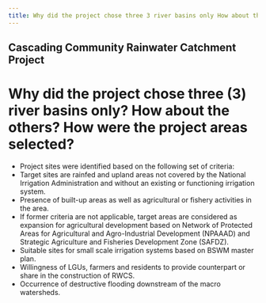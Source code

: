 ```yaml
---
title: Why did the project chose three 3 river basins only How about the others How were the project areas selected
---
```


## Cascading Community Rainwater Catchment Project

# Why did the project chose three (3) river basins only? How about the others? How were the project areas selected?


 - Project sites were identified based on the following set of criteria: 
 - Target sites are rainfed and upland areas not covered by the National Irrigation Administration and without an existing or functioning irrigation system.
 - Presence of built-up areas as well as agricultural or fishery activities in the area. 
 - If former criteria are not applicable, target areas are considered as expansion for agricultural development based on Network of Protected Areas for Agricultural and Agro-Industrial Development (NPAAAD) and Strategic Agriculture and Fisheries Development Zone (SAFDZ). 
 - Suitable sites for small scale irrigation systems based on BSWM master plan.
 - Willingness of LGUs, farmers and residents to provide counterpart or share in the construction of RWCS. 
 - Occurrence of destructive flooding downstream of the macro watersheds.
